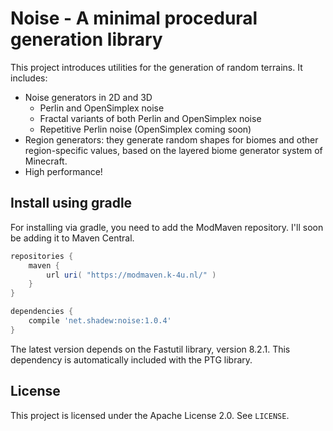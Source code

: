 # Noise - A minimal procedural generation library
This project introduces utilities for the generation of random terrains. It includes:
- Noise generators in 2D and 3D
  - Perlin and OpenSimplex noise
  - Fractal variants of both Perlin and OpenSimplex noise
  - Repetitive Perlin noise (OpenSimplex coming soon)
- Region generators: they generate random shapes for biomes and other region-specific values, based on the layered biome generator system of Minecraft.
- High performance!

## Install using gradle
For installing via gradle, you need to add the ModMaven repository. I'll soon be adding it to Maven Central.
```groovy
repositories {
    maven {
        url uri( "https://modmaven.k-4u.nl/" )
    }
}

dependencies {
    compile 'net.shadew:noise:1.0.4'
}
```
The latest version depends on the Fastutil library, version 8.2.1. This dependency is automatically included with the PTG library.

## License
This project is licensed under the Apache License 2.0. See `LICENSE`.
